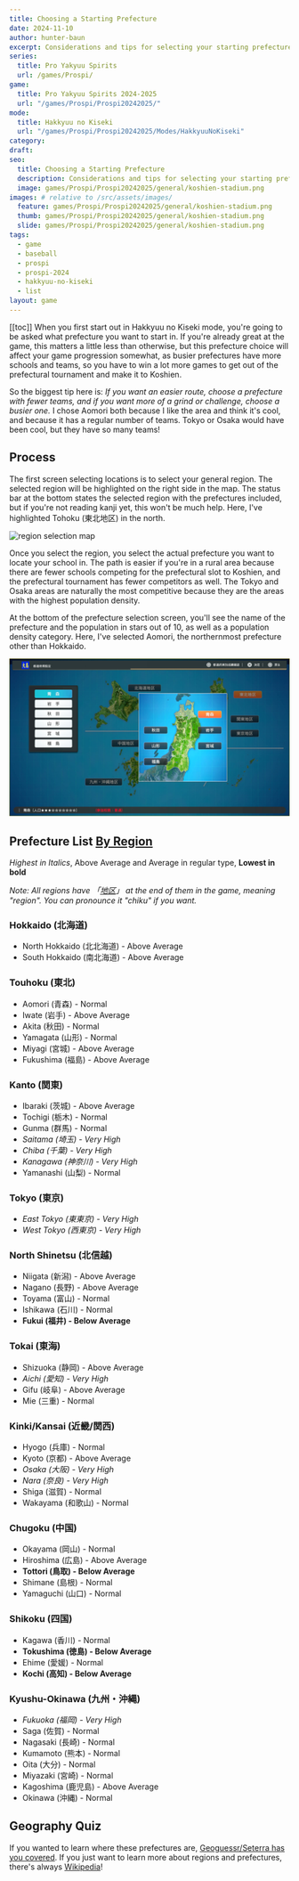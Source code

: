 ```yaml
---
title: Choosing a Starting Prefecture
date: 2024-11-10
author: hunter-baun
excerpt: Considerations and tips for selecting your starting prefecture
series:
  title: Pro Yakyuu Spirits
  url: /games/Prospi/
game: 
  title: Pro Yakyuu Spirits 2024-2025
  url: "/games/Prospi/Prospi20242025/"
mode: 
  title: Hakkyuu no Kiseki
  url: "/games/Prospi/Prospi20242025/Modes/HakkyuuNoKiseki"
category: 
draft: 
seo:
  title: Choosing a Starting Prefecture
  description: Considerations and tips for selecting your starting prefecture
  image: games/Prospi/Prospi20242025/general/koshien-stadium.png
images: # relative to /src/assets/images/
  feature: games/Prospi/Prospi20242025/general/koshien-stadium.png
  thumb: games/Prospi/Prospi20242025/general/koshien-stadium.png
  slide: games/Prospi/Prospi20242025/general/koshien-stadium.png
tags:
  - game
  - baseball
  - prospi
  - prospi-2024
  - hakkyuu-no-kiseki
  - list
layout: game
---
```

[[toc]]
When you first start out in Hakkyuu no Kiseki mode, you're going to be asked what prefecture you want to start in. If you're already great at the game, this matters a little less than otherwise, but this prefecture choice will affect your game progression somewhat, as busier prefectures have more schools and teams, so you have to win a lot more games to get out of the prefectural tournament and make it to Koshien.

So the biggest tip here is: *If you want an easier route, choose a prefecture with fewer teams, and if you want more of a grind or challenge, choose a busier one.* I chose Aomori both because I like the area and think it's cool, and because it has a regular number of teams. Tokyo or Osaka would have been cool, but they have so many teams!

## Process
The first screen selecting locations is to select your general region. The selected region will be highlighted on the right side in the map. The status bar at the bottom states the selected region with the prefectures included, but if you're not reading kanji yet, this won't be much help. Here, I've highlighted Tohoku (東北地区) in the north.

![region selection map](</assets/images/games/Prospi/Prospi20242025/HakkyuNoKiseki/Start/prefecture region selection map.png>)

Once you select the region, you select the actual prefecture you want to locate your school in. The path is easier if you're in a rural area because there are fewer schools competing for the prefectural slot to Koshien, and the prefectural tournament has fewer competitors as well. The Tokyo and Osaka areas are naturally the most competitive because they are the areas with the highest population density.

At the bottom of the prefecture selection screen, you'll see the name of the prefecture and the population in stars out of 10, as well as a population density category. Here, I've selected Aomori, the northernmost prefecture other than Hokkaido.

![region selection map](</assets/images/games/Prospi/Prospi20242025/HakkyuNoKiseki/Start/prefecture map tohoku inset.png>)


## Prefecture List [By Region](https://en.wikipedia.org/wiki/List_of_regions_of_Japan)
*Highest in Italics*, Above Average and Average in regular type, **Lowest in bold**

*Note: All regions have 「[地区](https://jisho.org/word/%E5%9C%B0%E5%8C%BA)」 at the end of them in the game, meaning "region". You can pronounce it "chiku" if you want.*

### Hokkaido (北海道)
* North Hokkaido (北北海道) - Above Average
* South Hokkaido (南北海道)  - Above Average

### Touhoku (東北)
* Aomori (青森) - Normal
* Iwate (岩手) - Above Average
* Akita (秋田) - Normal
* Yamagata (山形) - Normal
* Miyagi (宮城) - Above Average
* Fukushima (福島) - Above Average

### Kanto (関東)
* Ibaraki (茨城) - Above Average
* Tochigi (栃木) - Normal
* Gunma (群馬) - Normal
* *Saitama (埼玉) - Very High*
* *Chiba (千葉) - Very High*
* *Kanagawa (神奈川) - Very High*
* Yamanashi (山梨) - Normal

### Tokyo (東京)
* *East Tokyo (東東京) - Very High*
* *West Tokyo (西東京) - Very High*

### North Shinetsu (北信越)
* Niigata (新潟) - Above Average
* Nagano (長野) - Above Average
* Toyama (富山) - Normal
* Ishikawa (石川) - Normal
* **Fukui (福井) - Below Average**

### Tokai (東海)
* Shizuoka (静岡) - Above Average
* *Aichi (愛知) - Very High*
* Gifu (岐阜) - Above Average
* Mie (三重) - Normal

### Kinki/Kansai (近畿/関西)
* Hyogo (兵庫) - Normal
* Kyoto (京都) - Above Average
* *Osaka (大阪) - Very High*
* *Nara (奈良) - Very High*
* Shiga (滋賀) - Normal
* Wakayama (和歌山) - Normal
　　
### Chugoku (中国)
* Okayama (岡山) - Normal
* Hiroshima (広島) - Above Average
* **Tottori (鳥取) - Below Average**
* Shimane (島根) - Normal
* Yamaguchi (山口) - Normal

### Shikoku (四国)
* Kagawa (香川) - Normal
* **Tokushima (徳島) - Below Average**
* Ehime (愛媛) - Normal
* **Kochi (高知) - Below Average**

### Kyushu-Okinawa (九州・沖縄)
* *Fukuoka (福岡) - Very High*
* Saga (佐賀) - Normal
* Nagasaki (長崎) - Normal
* Kumamoto (熊本) - Normal
* Oita (大分) - Normal
* Miyazaki (宮崎) - Normal
* Kagoshima (鹿児島) - Above Average
* Okinawa (沖縄) - Normal

## Geography Quiz
If you wanted to learn where these prefectures are, [Geoguessr/Seterra has you covered](https://www.geoguessr.com/vgp/3184). If you just want to learn more about regions and prefectures, there's always [Wikipedia](https://en.wikipedia.org/wiki/List_of_regions_of_Japan)!